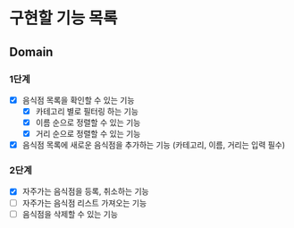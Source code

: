 # 구현할 기능 목록

## Domain

### 1단계

- [x] 음식점 목록을 확인할 수 있는 기능
  - [x] 카테고리 별로 필터링 하는 기능
  - [x] 이름 순으로 정렬할 수 있는 기능
  - [x] 거리 순으로 정렬할 수 있는 기능
- [x] 음식점 목록에 새로운 음식점을 추가하는 기능 (카테고리, 이름, 거리는 입력 필수)

### 2단계

- [x] 자주가는 음식점을 등록, 취소하는 기능
- [ ] 자주가는 음식점 리스트 가져오는 기능
- [ ] 음식점을 삭제할 수 있는 기능
